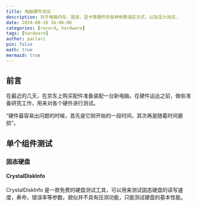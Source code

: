 ```yaml
---
title: 电脑硬件测试
description: 对于电脑内存，固态，显卡等硬件的各种参数读区方式，以及压力测试.
date: 2024-08-10 16:00:00
categories: [record, hardware]
tags: [hardware]
author: paclarz
pin: false
math: true
mermaid: true
---
```


## 前言

在最近的几天，在京东上购买配件准备装配一台新电脑。在硬件运达之前，做些准备研究工作，用来对各个硬件进行测试。

“硬件最容易出问题的时候，首先是它刚开始的一段时间，其次再是随着时间磨损”。

## 单个组件测试

### 固态硬盘

#### CrystalDiskInfo

CrystalDiskInfo 是一款免费的硬盘测试工具，可以用来测试固态硬盘的读写速度，寿命，错误率等参数。貌似并不具有压测功能，只能测试硬盘的基本性能。
